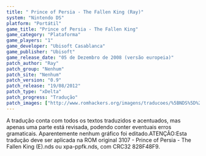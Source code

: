 ```yaml
---
title: " Prince of Persia - The Fallen King (Ray)"
system: "Nintendo DS"
platform: "Portátil"
game_title: "Prince of Persia - The Fallen King"
game_category: "Plataforma"
game_players: "1"
game_developer: "Ubisoft Casablanca"
game_publisher: "Ubisoft"
game_release_date: "05 de Dezembro de 2008 (versão europeia)"
patch_author: "Ray"
patch_group: "Nenhum"
patch_site: "Nenhum"
patch_version: "0.9"
patch_release: "19/08/2012"
patch_type: "xDelta"
patch_progress: "Tradução"
patch_images: ["http://www.romhackers.org/imagens/traducoes/%5BNDS%5D%20Prince%20of%20Persia%20The%20Fallen%20King%20-%201.PNG","http://www.romhackers.org/imagens/traducoes/%5BNDS%5D%20Prince%20of%20Persia%20The%20Fallen%20King%20-%20Ray%20-%202.PNG","http://www.romhackers.org/imagens/traducoes/%5BNDS%5D%20Prince%20of%20Persia%20The%20Fallen%20King%20-%20Ray%20-%203.PNG"]
---
```

A tradução conta com todos os textos traduzidos e acentuados, mas apenas uma parte está revisada, podendo conter eventuais erros gramaticais. Aparentemente nenhum gráfico foi editado.ATENÇÃO:Esta tradução deve ser aplicada na ROM original 3107 - Prince of Persia - The Fallen King (E).nds ou xpa-ppfk.nds, com CRC32 828F48F9.